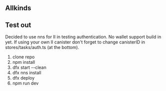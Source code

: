 ## Allkinds



## Test out

Decided to use nns for II in testing authentication. No wallet support build in yet.
If using your own II canister don't forget to change canisterID in stores/tasks/auth.ts (at the bottom).

1. clone repo
2. npm install
3. dfx start --clean
4. dfx nns install
5. dfx deploy
6. npm run dev
